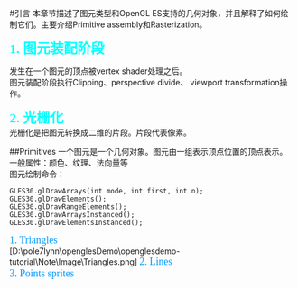 #引言
本章节描述了图元类型和OpenGL ES支持的几何对象，并且解释了如何绘制它们。主要介绍Primitive assembly和Rasterization。

**<font color="#00ffff" face="黑体" size=5>1. 图元装配阶段</font>**</br>
<P>发生在一个图元的顶点被vertex shader处理之后。</br>
图元装配阶段执行Clipping、perspective divide、 viewport transformation操作。</p>

**<font color="#00ffff" face="黑体" size=5>2. 光栅化</font>**</br>
光栅化是把图元转换成二维的片段。片段代表像素。

##Primitives
一个图元是一个几何对象。图元由一组表示顶点位置的顶点表示。</br>
一般属性：颜色、纹理、法向量等</br>
图元绘制命令：
```
GLES30.glDrawArrays(int mode, int first, int n);
GLES30.glDrawElements();
GLES30.glDrawRangeElements();
GLES30.glDrawArraysInstanced();
GLES30.glDrawElementsInstanced();
```
<font color="#0099ff" face="黑体" size=4>1. Triangles</font></br>
[D:\pole7lynn\openglesDemo\openglesdemo-tutorial\Note\Image\Triangles.png]
<font color="#0099ff" face="黑体" size=4>2. Lines</font></br>
<font color="#0099ff" face="黑体" size=4>3. Points sprites</font></br>